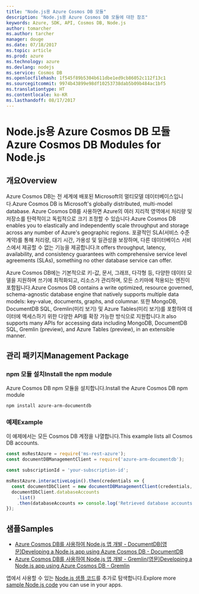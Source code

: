 ```yaml
---
title: "Node.js용 Azure Cosmos DB 모듈"
description: "Node.js용 Azure Cosmos DB 모듈에 대한 참조"
keywords: Azure, SDK, API, Cosmos DB, Node.js
author: tomarcher
ms.author: tarcher
manager: douge
ms.date: 07/18/2017
ms.topic: article
ms.prod: azure
ms.technology: azure
ms.devlang: nodejs
ms.service: Cosmos DB
ms.openlocfilehash: 1f545f89b5304b611dbe1ed9cb86052c112f13c1
ms.sourcegitcommit: 9974b43899e98df10253738dab5b09b484ac1bf5
ms.translationtype: HT
ms.contentlocale: ko-KR
ms.lasthandoff: 08/17/2017
---
```

# <a name="azure-cosmos-db-modules-for-nodejs"></a><span data-ttu-id="13306-104">Node.js용 Azure Cosmos DB 모듈</span><span class="sxs-lookup"><span data-stu-id="13306-104">Azure Cosmos DB Modules for Node.js</span></span>

## <a name="overview"></a><span data-ttu-id="13306-105">개요</span><span class="sxs-lookup"><span data-stu-id="13306-105">Overview</span></span>

<span data-ttu-id="13306-106">Azure Cosmos DB는 전 세계에 배포된 Microsoft의 멀티모델 데이터베이스입니다.</span><span class="sxs-lookup"><span data-stu-id="13306-106">Azure Cosmos DB is Microsoft's globally distributed, multi-model database.</span></span> <span data-ttu-id="13306-107">Azure Cosmos DB를 사용하면 Azure의 여러 지리적 영역에서 처리량 및 저장소를 탄력적이고 독립적으로 크기 조정할 수 있습니다.</span><span class="sxs-lookup"><span data-stu-id="13306-107">Azure Cosmos DB enables you to elastically and independently scale throughput and storage across any number of Azure's geographic regions.</span></span> <span data-ttu-id="13306-108">포괄적인 SLA(서비스 수준 계약)를 통해 처리량, 대기 시간, 가용성 및 일관성을 보장하며, 다른 데이터베이스 서비스에서 제공할 수 없는 기능을 제공합니다.</span><span class="sxs-lookup"><span data-stu-id="13306-108">It offers throughput, latency, availability, and consistency guarantees with comprehensive service level agreements (SLAs), something no other database service can offer.</span></span>

<span data-ttu-id="13306-109">Azure Cosmos DB에는 기본적으로 키-값, 문서, 그래프, 다각형 등, 다양한 데이터 모델을 지원하며 쓰기에 최적화되고, 리소스가 관리하며, 모든 스키마에 적용되는 엔진이 포함됩니다.</span><span class="sxs-lookup"><span data-stu-id="13306-109">Azure Cosmos DB contains a write optimized, resource governed, schema-agnostic database engine that natively supports multiple data models: key-value, documents, graphs, and columnar.</span></span> <span data-ttu-id="13306-110">또한 MongoDB, DocumentDB SQL, Gremlin(미리 보기) 및 Azure Tables(미리 보기)를 포함하여 데이터에 액세스하기 위한 다양한 API를 확장 가능한 방식으로 지원합니다.</span><span class="sxs-lookup"><span data-stu-id="13306-110">It also supports many APIs for accessing data including MongoDB, DocumentDB SQL, Gremlin (preview), and Azure Tables (preview), in an extensible manner.</span></span>

## <a name="management-package"></a><span data-ttu-id="13306-111">관리 패키지</span><span class="sxs-lookup"><span data-stu-id="13306-111">Management Package</span></span>

### <a name="install-the-npm-module"></a><span data-ttu-id="13306-112">npm 모듈 설치</span><span class="sxs-lookup"><span data-stu-id="13306-112">Install the npm module</span></span> 

<span data-ttu-id="13306-113">Azure Cosmos DB npm 모듈을 설치합니다.</span><span class="sxs-lookup"><span data-stu-id="13306-113">Install the Azure Cosmos DB npm module</span></span>

```bash
npm install azure-arm-documentdb
```

### <a name="example"></a><span data-ttu-id="13306-114">예제</span><span class="sxs-lookup"><span data-stu-id="13306-114">Example</span></span>

<span data-ttu-id="13306-115">이 예제에서는 모든 Cosmos DB 계정을 나열합니다.</span><span class="sxs-lookup"><span data-stu-id="13306-115">This example lists all Cosmos DB accounts.</span></span>

```javascript
const msRestAzure = require('ms-rest-azure');
const documentDBManagementClient = require('azure-arm-documentdb');

const subscriptionId = 'your-subscription-id';

msRestAzure.interactiveLogin().then(credentials => {
  const documentDbClient = new documentDBManagementClient(credentials, subscriptionId);
  documentDbClient.databaseAccounts
    .list()
    .then(databaseAccounts => console.log('Retrieved database accounts: ', databaseAccounts));
});
```

## <a name="samples"></a><span data-ttu-id="13306-116">샘플</span><span class="sxs-lookup"><span data-stu-id="13306-116">Samples</span></span>

* [<span data-ttu-id="13306-117">Azure Cosmos DB를 사용하여 Node.js 앱 개발 - DocumentDB(영문)</span><span class="sxs-lookup"><span data-stu-id="13306-117">Developing a Node.js app using Azure Cosmos DB - DocumentDB</span></span>](https://azure.microsoft.com/resources/samples/azure-cosmos-db-documentdb-nodejs-getting-started/)
* [<span data-ttu-id="13306-118">Azure Cosmos DB를 사용하여 Node.js 앱 개발 - Gremlin(영문)</span><span class="sxs-lookup"><span data-stu-id="13306-118">Developing a Node.js app using Azure Cosmos DB - Gremlin</span></span>](https://azure.microsoft.com/resources/samples/azure-cosmos-db-graph-nodejs-getting-started/)

<span data-ttu-id="13306-119">앱에서 사용할 수 있는 [Node.js 샘플 코드](https://azure.microsoft.com/resources/samples/?platform=nodejs)를 추가로 탐색합니다.</span><span class="sxs-lookup"><span data-stu-id="13306-119">Explore more [sample Node.js code](https://azure.microsoft.com/resources/samples/?platform=nodejs) you can use in your apps.</span></span>
